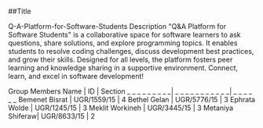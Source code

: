 ##Title

Q-A-Platform-for-Software-Students
Description
"Q&A Platform for Software Students" is a collaborative space for software learners to ask questions, share solutions, and explore programming topics. It enables students to resolve coding challenges, discuss development best practices, and grow their skills. Designed for all levels, the platform fosters peer learning and knowledge sharing in a supportive environment. Connect, learn, and excel in software development!

Group Members
Name	           | ID	                  |   Section
_ _ _ _ _ _ _ _ _| _ _ _ _ _ _ _ _ _ _ _| _ _ _ _ _ _ 
Bemenet Bisrat   | UGR/1559/15      	  |       4
Bethel Gelan	   | UGR/5776/15	        |       3
Ephrata Wolde	   | UGR/1245/15	        |       3
Meklit Workineh  | UGR/3445/15	        |       3
Metaniya Shiferaw| UGR/8633/15	        |       2
